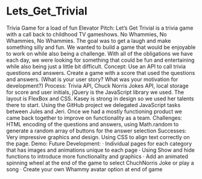 # Lets_Get_Trivial

Trivia Game for a load of fun
Elevator Pitch:
Let’s Get Trivial is a trivia game with a call back to childhood TV gameshows. No Whammies, No Whammies, No Whammies. The goal was to get a laugh and make something silly and fun. We wanted to build a game that would be enjoyable to work on while also being a challenge. With all of the obligations we have each day, we were looking for something that could be fun and entertaining while also being just a little bit difficult.
Concept:
Use an API to call trivia questions and answers. Create a game with a score that used the questions and answers.
(What is your user story? What was your motivation for development?)
Process:
Trivia API, Chuck Norris Jokes API, local storage for score and user initials, jQuery is the JavaScript library we used. The layout is FlexBox and CSS. Kasey is strong in design so we used her talents there to start. Using the GitHub project we delegated JavaScript tasks between Jules and Jeri. Once we had a mostly functioning product we came back together to improve on functionality as a team.
Challenges: HTML encoding of the questions and answers, using Math.random to generate a random array of buttons for the answer selection
Successes: Very impressive graphics and design. Using CSS to align text correctly on the page.
Demo:
Future Development:
· Individual pages for each category that has images and animations unique to each page
· Using Show and hide functions to introduce more functionality and graphics
· Add an animated spinning wheel at the end of the game to select ChuchNorris Joke or play a song
· Create your own Whammy avatar option at end of game
